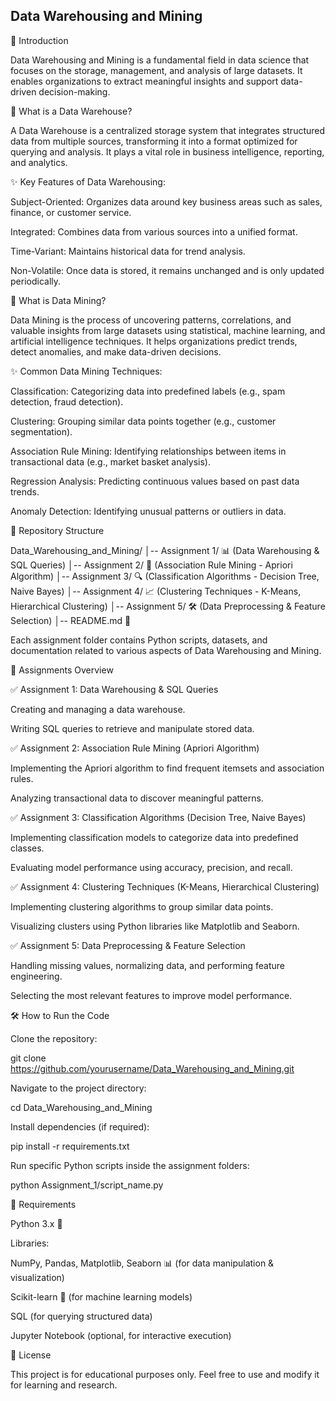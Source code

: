 ## Data Warehousing and Mining

📌 Introduction

Data Warehousing and Mining is a fundamental field in data science that focuses on the storage, management, and analysis of large datasets. It enables organizations to extract meaningful insights and support data-driven decision-making.

🔹 What is a Data Warehouse?

A Data Warehouse is a centralized storage system that integrates structured data from multiple sources, transforming it into a format optimized for querying and analysis. It plays a vital role in business intelligence, reporting, and analytics.

✨ Key Features of Data Warehousing:

Subject-Oriented: Organizes data around key business areas such as sales, finance, or customer service.

Integrated: Combines data from various sources into a unified format.

Time-Variant: Maintains historical data for trend analysis.

Non-Volatile: Once data is stored, it remains unchanged and is only updated periodically.

🔹 What is Data Mining?

Data Mining is the process of uncovering patterns, correlations, and valuable insights from large datasets using statistical, machine learning, and artificial intelligence techniques. It helps organizations predict trends, detect anomalies, and make data-driven decisions.

✨ Common Data Mining Techniques:

Classification: Categorizing data into predefined labels (e.g., spam detection, fraud detection).

Clustering: Grouping similar data points together (e.g., customer segmentation).

Association Rule Mining: Identifying relationships between items in transactional data (e.g., market basket analysis).

Regression Analysis: Predicting continuous values based on past data trends.

Anomaly Detection: Identifying unusual patterns or outliers in data.

📂 Repository Structure

Data_Warehousing_and_Mining/
│-- Assignment 1/  📊 (Data Warehousing & SQL Queries)
│-- Assignment 2/  📜 (Association Rule Mining - Apriori Algorithm)
│-- Assignment 3/  🔍 (Classification Algorithms - Decision Tree, Naive Bayes)
│-- Assignment 4/  📈 (Clustering Techniques - K-Means, Hierarchical Clustering)
│-- Assignment 5/  🛠 (Data Preprocessing & Feature Selection)
│-- README.md  📝

Each assignment folder contains Python scripts, datasets, and documentation related to various aspects of Data Warehousing and Mining.

🚀 Assignments Overview

✅ Assignment 1: Data Warehousing & SQL Queries

Creating and managing a data warehouse.

Writing SQL queries to retrieve and manipulate stored data.

✅ Assignment 2: Association Rule Mining (Apriori Algorithm)

Implementing the Apriori algorithm to find frequent itemsets and association rules.

Analyzing transactional data to discover meaningful patterns.

✅ Assignment 3: Classification Algorithms (Decision Tree, Naive Bayes)

Implementing classification models to categorize data into predefined classes.

Evaluating model performance using accuracy, precision, and recall.

✅ Assignment 4: Clustering Techniques (K-Means, Hierarchical Clustering)

Implementing clustering algorithms to group similar data points.

Visualizing clusters using Python libraries like Matplotlib and Seaborn.

✅ Assignment 5: Data Preprocessing & Feature Selection

Handling missing values, normalizing data, and performing feature engineering.

Selecting the most relevant features to improve model performance.

🛠 How to Run the Code

Clone the repository:

git clone https://github.com/yourusername/Data_Warehousing_and_Mining.git

Navigate to the project directory:

cd Data_Warehousing_and_Mining

Install dependencies (if required):

pip install -r requirements.txt

Run specific Python scripts inside the assignment folders:

python Assignment_1/script_name.py

📌 Requirements

Python 3.x 🐍

Libraries:

NumPy, Pandas, Matplotlib, Seaborn 📊 (for data manipulation & visualization)

Scikit-learn 🤖 (for machine learning models)

SQL (for querying structured data)

Jupyter Notebook (optional, for interactive execution)

🔖 License

This project is for educational purposes only. Feel free to use and modify it for learning and research.


